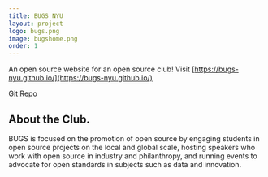 ```yaml
---
title: BUGS NYU
layout: project
logo: bugs.png
image: bugshome.png
order: 1
---
```


An open source website for an open source club! Visit [https://bugs-nyu.github.io/](https://bugs-nyu.github.io/)

[Git Repo](https://github.com/BUGS-NYU/bugs-nyu.github.io)

## About the Club.
BUGS is focused on the promotion of open source by engaging students in open source projects on the local and global scale, hosting speakers who work with open source in industry and philanthropy, and running events to advocate for open standards in subjects such as data and innovation.
